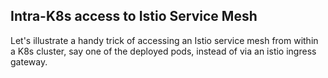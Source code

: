 ## Intra-K8s access to Istio Service Mesh
Let's illustrate a handy trick of accessing an Istio service mesh from within a K8s cluster, say one of the deployed pods, instead of via an istio ingress gateway.
